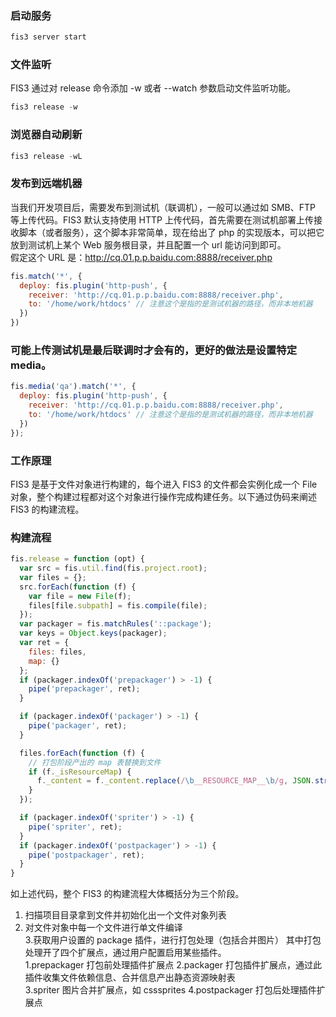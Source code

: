 ### 启动服务
```js
fis3 server start
```
### 文件监听
FIS3 通过对 release 命令添加 -w 或者 --watch 参数启动文件监听功能。  
```js
fis3 release -w
```
### 浏览器自动刷新
```js
fis3 release -wL
```
### 发布到远端机器
当我们开发项目后，需要发布到测试机（联调机），一般可以通过如 SMB、FTP 等上传代码。FIS3 默认支持使用 HTTP 上传代码，首先需要在测试机部署上传接收脚本（或者服务），这个脚本非常简单，现在给出了 php 的实现版本，可以把它放到测试机上某个 Web 服务根目录，并且配置一个 url 能访问到即可。  
假定这个 URL 是：http://cq.01.p.p.baidu.com:8888/receiver.php
```js
fis.match('*', {
  deploy: fis.plugin('http-push', {
    receiver: 'http://cq.01.p.p.baidu.com:8888/receiver.php',
    to: '/home/work/htdocs' // 注意这个是指的是测试机器的路径，而非本地机器
  })
})
```

### 可能上传测试机是最后联调时才会有的，更好的做法是设置特定 media。
```js
fis.media('qa').match('*', {
  deploy: fis.plugin('http-push', {
    receiver: 'http://cq.01.p.p.baidu.com:8888/receiver.php',
    to: '/home/work/htdocs' // 注意这个是指的是测试机器的路径，而非本地机器
  })
});
```
### 工作原理 
FIS3 是基于文件对象进行构建的，每个进入 FIS3 的文件都会实例化成一个 File 对象，整个构建过程都对这个对象进行操作完成构建任务。以下通过伪码来阐述 FIS3 的构建流程。

### 构建流程
```js
fis.release = function (opt) {
  var src = fis.util.find(fis.project.root);
  var files = {};
  src.forEach(function (f) {
    var file = new File(f);
    files[file.subpath] = fis.compile(file);
  });
  var packager = fis.matchRules('::package');
  var keys = Object.keys(packager);
  var ret = {
    files: files,
    map: {}
  };
  if (packager.indexOf('prepackager') > -1) {
    pipe('prepackager', ret);
  }

  if (packager.indexOf('packager') > -1) {
    pipe('packager', ret);
  }

  files.forEach(function (f) {
    // 打包阶段产出的 map 表替换到文件
    if (f._isResourceMap) {
      f._content = f._content.replace(/\b__RESOURCE_MAP__\b/g, JSON.stringify(ret.map));
    }
  });

  if (packager.indexOf('spriter') > -1) {
    pipe('spriter', ret);
  }
  if (packager.indexOf('postpackager') > -1) {
    pipe('postpackager', ret);
  }
}
```
如上述代码，整个 FIS3 的构建流程大体概括分为三个阶段。  
  1. 扫描项目目录拿到文件并初始化出一个文件对象列表  
  2. 对文件对象中每一个文件进行单文件编译  
  3.获取用户设置的 package 插件，进行打包处理（包括合并图片）
其中打包处理开了四个扩展点，通过用户配置启用某些插件。   
  1.prepackager 打包前处理插件扩展点
  2.packager 打包插件扩展点，通过此插件收集文件依赖信息、合并信息产出静态资源映射表  
  3.spriter 图片合并扩展点，如 csssprites
  4.postpackager 打包后处理插件扩展点

